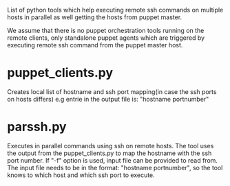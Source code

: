 List of python tools which help executing remote ssh commands on multiple hosts in parallel as well getting the hosts from puppet master.

We assume that there is no puppet orchestration tools running on the remote clients, only standalone puppet agents which are triggered by executing remote ssh command from the puppet master host.
# puppet_clients.py

Creates local list of hostname and ssh port mapping(in case the ssh ports on hosts differs) e.g entrie in the output file is: "hostname portnumber"
# parssh.py

Executes in parallel commands using ssh on remote hosts. The tool uses the output from the puppet_clients.py to map the hostname with the ssh port number. If "-f" option is used, input file can be provided to read from. The input file needs to be in the format: "hostname portnumber", so the tool knows to which host and which ssh port to execute.
